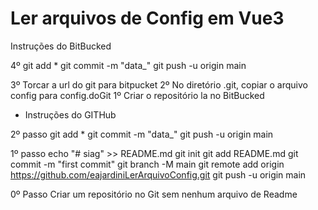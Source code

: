 # Ler arquivos de Config em Vue3

Instruções do BitBucked


4º 
git add *
git commit -m "data_"
git push -u origin main


3º Torcar a url do git para bitpucket
2º No diretório .git, copiar o arquivo config para config.doGit
1º Criar o repositório la no BitBucked

- Instruções do GITHub

2º passo
git add *
git commit -m "data_"
git push -u origin main


1º passo
echo "# siag" >> README.md
git init
git add README.md
git commit -m "first commit"
git branch -M main
git remote add origin https://github.com/eajardiniLerArquivoConfig.git
git push -u origin main

0º Passo
Criar um repositório no Git sem nenhum arquivo de Readme



